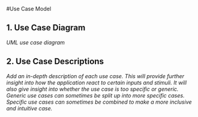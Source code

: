 #Use Case Model

## 1. Use Case Diagram
*UML use case diagram*

## 2. Use Case Descriptions
*Add an in-depth description of each use case. This will provide further insight into how the application react to certain inputs and stimuli. It will also give insight into whether the use case is too specific or generic. Generic use cases can sometimes be split up into more specific cases. Specific use cases can sometimes be combined to make a more inclusive and intuitive case.*